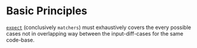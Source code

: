 # Basic Principles

[`expect`](https://jestjs.io/docs/en/expect.html#content) (conclusively `matchers`) must exhaustively covers the every possible cases not in overlapping way between the input-diff-cases for the same code-base.
